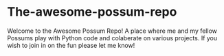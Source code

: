 # The-awesome-possum-repo

Welcome to the Awesome Possum Repo! A place where me and my fellow Possums play with Python code and colaberate on various projects. If you wish to join in on the fun please let me know!
